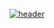 <a href="https://isbendiyarovanezrin.github.io/PlayingWithCSSVariablesAndJS">

![header](https://capsule-render.vercel.app/api?type=shark&color=auto&height=200&section=header&text=Playing%20with%20CSS%20Variables%20and%20JS&&fontAlignY=27&fontSize=50 "Click Me!")
</a>
